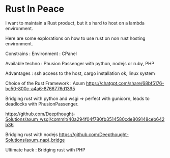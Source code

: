 # Rust In Peace

I want to maintain a Rust product, but it s hard to host on a lambda environment.

Here are some explorations on how to use rust on non rust hosting environment.

Constrains :
Environment : CPanel

Available techno : Phusion Passenger with python, nodejs or ruby, PHP

Advantages : ssh access to the host, cargo installation ok, linux system

Choice of the Rust Framework : Axum
https://chatgpt.com/share/68bf5176-bc50-800c-a4a6-8766776d1395


Bridging rust with python and wsgi => perfect with gunicorn, leads to deadlocks with PhusionPassenger.

https://github.com/Deepthought-Solutions/axum_wsgi/commit/40a294f04f780fb3514580cde809148ceb642b36

Bridging rust with nodejs
https://github.com/Deepthought-Solutions/axum_napi_bridge

Ultimate hack : Bridging rust with PHP

